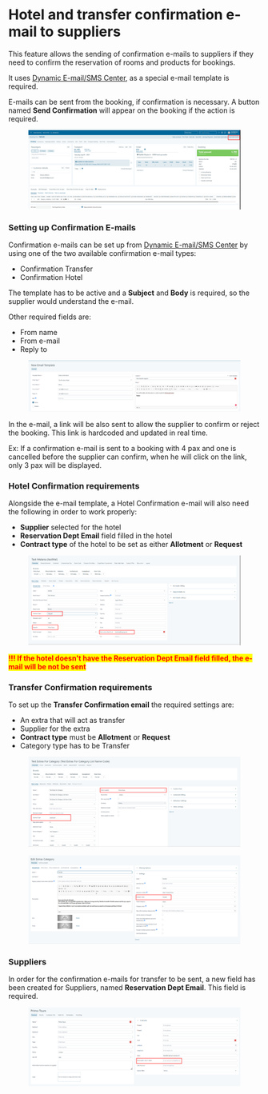 # Hotel and transfer confirmation e-mail to suppliers

This feature allows the sending of confirmation e-mails to suppliers if they need to confirm the reservation of rooms and products for bookings.

It uses [Dynamic E-mail/SMS Center](email-setup/page-14/), as a special e-mail template is required.

E-mails can be sent from the booking, if confirmation is necessary. A button named **Send Confirmation** will appear on the booking if the action is required.

<figure><img src=".gitbook/assets/image (13) (1) (1) (1) (1) (1).png" alt=""><figcaption></figcaption></figure>

### Setting up Confirmation E-mails <a href="#setting-up-confirmation-e-mails" id="setting-up-confirmation-e-mails"></a>

Confirmation e-mails can be set up from [Dynamic E-mail/SMS Center](email-setup/page-14/) by using one of the two available confirmation e-mail types:

* Confirmation Transfer
* Confirmation Hotel

The template has to be active and a **Subject** and **Body** is required, so the supplier would understand the e-mail.

Other required fields are:

* From name
* From e-mail
* Reply to

<figure><img src=".gitbook/assets/image (14) (1) (1) (1) (1).png" alt=""><figcaption></figcaption></figure>

In the e-mail, a link will be also sent to allow the supplier to confirm or reject the booking. This link is hardcoded and updated in real time.

Ex: If a confirmation e-mail is sent to a booking with 4 pax and one is cancelled before the supplier can confirm, when he will click on the link, only 3 pax will be displayed.

### Hotel Confirmation requirements <a href="#hotel-confirmation-requirements" id="hotel-confirmation-requirements"></a>

Alongside the e-mail template, a Hotel Confirmation e-mail will also need the following in order to work properly:

* **Supplier** selected for the hotel
* **Reservation Dept Email** field filled in the hotel
* **Contract type** of the hotel to be set as either **Allotment** or **Request**

<figure><img src=".gitbook/assets/image (15) (1) (1) (1) (1).png" alt=""><figcaption></figcaption></figure>

<mark style="color:red;">**!!! If the hotel doesn't have the Reservation Dept Email field filled, the e-mail will be not be sent**</mark>

### Transfer Confirmation requirements <a href="#transfer-confirmation-requirements" id="transfer-confirmation-requirements"></a>

To set up the **Transfer Confirmation email** the required settings are:

* An extra that will act as transfer
* Supplier for the extra
* **Contract type** must be **Allotment** or **Request**
* Category type has to be Transfer

<figure><img src=".gitbook/assets/image (16) (1) (1) (1) (1).png" alt=""><figcaption></figcaption></figure>

<figure><img src=".gitbook/assets/image (17) (1) (1) (1) (1).png" alt=""><figcaption></figcaption></figure>

### Suppliers <a href="#suppliers" id="suppliers"></a>

In order for the confirmation e-mails for transfer to be sent, a new field has been created for Suppliers, named **Reservation Dept Email**. This field is required.

<figure><img src=".gitbook/assets/image (18) (1) (1) (1) (1).png" alt=""><figcaption></figcaption></figure>
